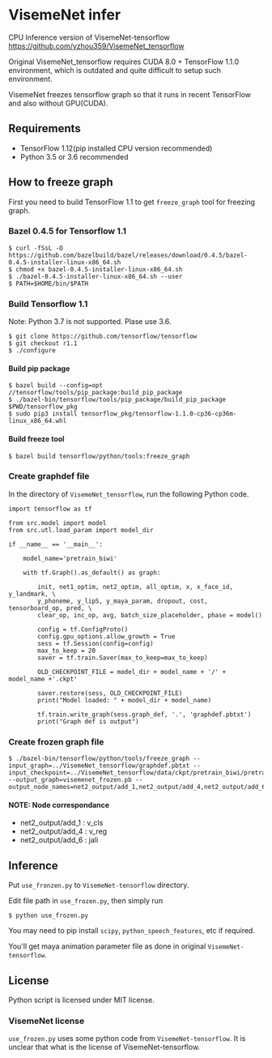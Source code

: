 # VisemeNet infer

CPU Inference version of VisemeNet-tensorflow https://github.com/yzhou359/VisemeNet_tensorflow

Original VisemeNet_tensorflow requires CUDA 8.0 + TensorFlow 1.1.0 environment, which is outdated and quite difficult to setup such environment.

VisemeNet freezes tensorflow graph so that it runs in recent TensorFlow and also without GPU(CUDA).

## Requirements

* TensorFlow 1.12(pip installed CPU version recommended)
* Python 3.5 or 3.6 recommended

## How to freeze graph

First you need to build TensorFlow 1.1 to get `freeze_graph` tool for freezing graph.

### Bazel 0.4.5 for Tensorflow 1.1

```
$ curl -fSsL -O https://github.com/bazelbuild/bazel/releases/download/0.4.5/bazel-0.4.5-installer-linux-x86_64.sh
$ chmod +x bazel-0.4.5-installer-linux-x86_64.sh
$ ./bazel-0.4.5-installer-linux-x86_64.sh --user
$ PATH=$HOME/bin/$PATH
```

### Build Tensorflow 1.1

Note: Python 3.7 is not supported. Plase use 3.6.

```
$ git clone https://github.com/tensorflow/tensorflow
$ git checkout r1.1
$ ./configure
```

#### Build pip package
```
$ bazel build --config=opt //tensorflow/tools/pip_package:build_pip_package
$ ./bazel-bin/tensorflow/tools/pip_package/build_pip_package $PWD/tensorflow_pkg
$ sudo pip3 install tensorflow_pkg/tensorflow-1.1.0-cp36-cp36m-linux_x86_64.whl
```


#### Build freeze tool
```
$ bazel build tensorflow/python/tools:freeze_graph
```

### Create graphdef file
In the directory of `VisemeNet_tensorflow`, run the following Python code.

```
import tensorflow as tf

from src.model import model
from src.utl.load_param import model_dir

if __name__ == '__main__':

    model_name='pretrain_biwi'

    with tf.Graph().as_default() as graph:

        init, net1_optim, net2_optim, all_optim, x, x_face_id, y_landmark, \
        y_phoneme, y_lipS, y_maya_param, dropout, cost, tensorboard_op, pred, \
        clear_op, inc_op, avg, batch_size_placeholder, phase = model()

        config = tf.ConfigProto()
        config.gpu_options.allow_growth = True
        sess = tf.Session(config=config)
        max_to_keep = 20
        saver = tf.train.Saver(max_to_keep=max_to_keep)

        OLD_CHECKPOINT_FILE = model_dir + model_name + '/' + model_name +'.ckpt'

        saver.restore(sess, OLD_CHECKPOINT_FILE)
        print("Model loaded: " + model_dir + model_name)

        tf.train.write_graph(sess.graph_def, '.', 'graphdef.pbtxt')
        print("Graph def is output")
```

### Create frozen graph file

```
$ ./bazel-bin/tensorflow/python/tools/freeze_graph --input_graph=../VisemeNet_tensorflow/graphdef.pbtxt --input_checkpoint=../VisemeNet_tensorflow/data/ckpt/pretrain_biwi/pretrain_biwi.ckpt --output_graph=visemenet_frozen.pb --output_node_names=net2_output/add_1,net2_output/add_4,net2_output/add_6
```

#### NOTE: Node correspondance

- net2_output/add_1 : v_cls
- net2_output/add_4 : v_reg
- net2_output/add_6 : jali

## Inference

Put `use_fronzen.py` to `VisemeNet-tensorflow` directory.

Edit file path in `use_frozen.py`, then simply run

```
$ python use_frozen.py
```

You may need to pip install `scipy`, `python_speech_features`, etc if required.

You'll get maya animation parameter file as done in original `VisemeNet-tensorflow`.

## License

Python script is licensed under MIT license.

### VisemeNet license

`use_frozen.py` uses some python code from `VisemeNet-tensorflow`. It is unclear that what is the license of VisemeNet-tensorflow.
